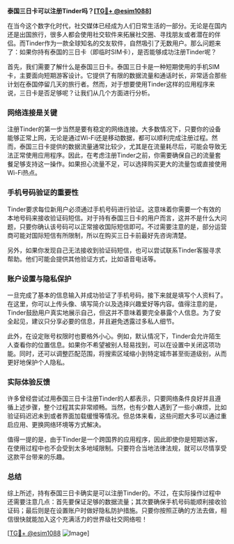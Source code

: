 **泰国三日卡可以注册Tinder吗？[[TG💪+ @esim1088](https://t.me/s/esim1088)]**

在当今这个数字化时代，社交媒体已经成为人们日常生活的一部分。无论是在国内还是出国旅行，很多人都会使用社交软件来拓展社交圈、寻找朋友或者潜在的伴侣。而Tinder作为一款全球知名的交友软件，自然吸引了无数用户。那么问题来了：如果你持有泰国的三日卡（即临时SIM卡），是否能够成功注册Tinder呢？

首先，我们需要了解什么是泰国三日卡。泰国三日卡是一种短期使用的手机SIM卡，主要面向短期游客设计。它提供了有限的数据流量和通话时长，非常适合那些计划在泰国停留几天的旅行者。然而，对于想要使用Tinder这样的应用程序来说，三日卡是否足够呢？让我们从几个方面进行分析。

### 网络连接是关键

注册Tinder的第一步当然是要有稳定的网络连接。大多数情况下，只要你的设备能够正常上网，无论是通过Wi-Fi还是移动数据，都可以顺利完成注册过程。然而，泰国三日卡提供的数据流量通常比较少，尤其是在流量耗尽后，可能会导致无法正常使用应用程序。因此，在考虑注册Tinder之前，你需要确保自己的流量套餐足够支持这一操作。如果担心流量不足，可以选择购买更大的流量包或直接使用Wi-Fi热点。

### 手机号码验证的重要性

Tinder要求每位新用户必须通过手机号码进行验证。这意味着你需要一个有效的本地号码来接收验证码短信。对于持有泰国三日卡的用户而言，这并不是什么大问题，只要你确认该号码可以正常接收国际短信即可。不过需要注意的是，部分运营商可能对国际短信有所限制，所以在购买三日卡前最好先咨询清楚。

另外，如果你发现自己无法接收到验证码短信，也可以尝试联系Tinder客服寻求帮助。他们可能会提供其他验证方式，比如语音电话等。

### 账户设置与隐私保护

一旦完成了基本的信息输入并成功验证了手机号码，接下来就是填写个人资料了。在这里，你可以上传头像、填写简介以及选择兴趣爱好等内容。值得注意的是，Tinder鼓励用户真实地展示自己，但这并不意味着要完全暴露个人信息。为了安全起见，建议只分享必要的信息，并且避免透露过多私人细节。

此外，在设定账号权限时也要格外小心。例如，默认情况下，Tinder会允许陌生人查看你的位置信息。如果你不希望被别人轻易找到，可以在设置中关闭这项功能。同时，还可以调整匹配范围，将搜索区域缩小到特定城市甚至街道级别，从而更好地保护个人隐私。

### 实际体验反馈

许多曾经尝试过用泰国三日卡注册Tinder的人都表示，只要网络条件良好并且遵循上述步骤，整个过程其实非常顺畅。当然，也有少数人遇到了一些小麻烦，比如验证码迟迟未到或者界面加载缓慢等情况。但总体来看，这些问题大多可以通过重启应用、更换网络环境等方式解决。

值得一提的是，由于Tinder是一个跨国界的应用程序，因此即使你是短期访客，在使用过程中也不会受到太多地域限制。只要符合当地法律法规，就可以尽情享受这款平台带来的乐趣。

### 总结

综上所述，持有泰国三日卡确实是可以注册Tinder的。不过，在实际操作过程中还需要注意几点：首先要保证足够的数据流量；其次要确保手机号码能顺利接收验证码；最后则是在设置账户时做好隐私防护措施。只要你按照正确的方法去做，相信很快就能加入这个充满活力的世界级社交网络啦！

[[TG💪+ @esim1088](https://t.me/s/esim1088) ![Image](https://i.postimg.cc/4NQfJmqS/Snipaste-2025-05-13-00-14-12.png)]